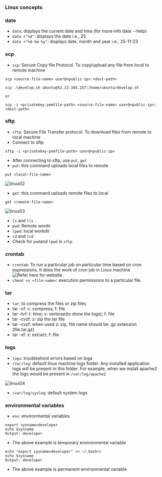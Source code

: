 ### Linux concepts

### date
* `date`: displays the current date and time (for more info date --help)
* `date +"%d"`: displays the date i.e., 25
* `date +"%d-%m-%y"`: displays date, month and year i.e., 25-11-23

### scp
* `scp`: Secure Copy file Protocol. To copy/upload any file from local to remote machine
```
scp <source-file-name> user@<public-ip>:<dest-path>

scp .\develop.sh ubuntu@52.23.165.157:/home/ubuntu/develop.sh

or

scp -i <privatekey-pemfile-path> <source-file-name> user@<public-ip>:<dest-path>
```

### sftp
* `sftp`: Secure File Transfer protocol. To download files from remote to local machine
* Connect to sftp
```
sftp -i <privatekey-pemfile-path> user@<public-ip>
```
* After connecting to sftp, use `put`, `get`
*  `put`: this command uploads local files to remote
```
put <local-file-name>
```
![linux02](https://github.com/Nikhita-A/Learning-Journey/assets/148535211/62654101-b444-492a-be49-7a2e820ade5d)

* `get`:  this command uploads remote files to local
```
get <remote-file-name>
```
![linux03](https://github.com/Nikhita-A/Learning-Journey/assets/148535211/0565ecf2-7b22-4c24-96d2-9ca2dd32a744)


* `ls` and `lls`
* `pwd`: Remote wordir
* `lpwd`: local workdir
* `cd` and `lcd`
* Check for `pwd`and `lpwd` in `sftp`

### crontab
* `crontab`: To run a particular job on particular time based on cron expressions. It does the work of cron job in Linux machine ![Refer here for website](https://crontab.guru/)
* `chmod +x <file-name>`: execution permissions to a particular file

### tar
* `tar`: to compress the files or zip files
* tar -cf: c: compress; f: file
* tar -tvf: t: time; v: verbose(to show the logs); f: file
* tar -cvzf: z: zip the tar file
* tar -cvzf: when used z: zip, file name should be .gz extension (file.tar.gz)
* tar -xf: x: extract; f: file

### logs
* `logs`: troubleshoot errors based on loga
* `/var/log`:  default linux machine logs folder. Any installed application logs will be present in this folder. For example, when we install apache2 the logs would be present in `/var/log/apache2 `
  
![linux04](https://github.com/Nikhita-A/Learning-Journey/assets/148535211/3ff312ce-a5c4-42d8-aeee-8f2716f6a650)

* `/var/log/syslog`: default system logs

### environmental variables
* `env`:  environmental variables
```
export sysname=developer
echo $sysname
Output: developer
```
* The above example is temporary environmental variable
```
echo "export sysname=developer" >> ~/.bashrc
echo $sysname
Output: developer
```
*  The above example is permanent environmental variable
